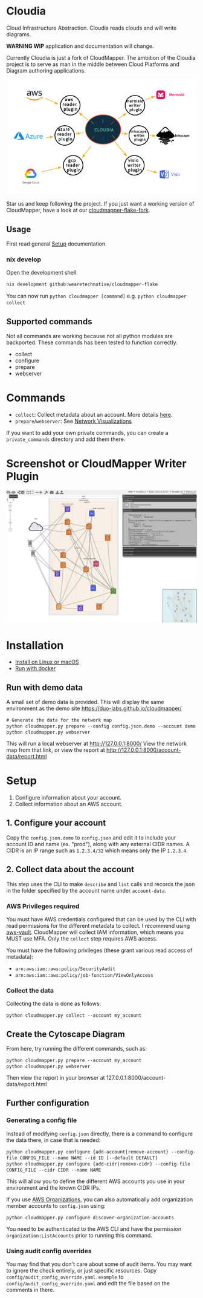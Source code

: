 # Cloudia

Cloud Infrastructure Abstraction. Cloudia reads clouds and will write diagrams.

**WARNING WIP** application and documentation will change.

Currently Cloudia is just a fork of CloudMapper. The ambition of the Cloudia
project is to serve as man in the middle between Cloud Platforms and Diagram
authoring applications.

![](docs/images/concept-intro.png)

Star us and keep following the project. If you just want a working version of
CloudMapper, have a look at our [cloudmapper-flake-fork](https://github.com/wearetechnative/cloudmapper-flake).

## Usage

First read general [Setup](#setup) documentation.

### nix develop

Open the development shell.

```bash
nix development github:wearetechnative/cloudmapper-flake
```

You can now run `python cloudmapper [command]` e.g. `python cloudmapper collect`

## Supported commands

Not all commands are working because not all python modules are backported.
These commands has been tested to function correctly.

- collect
- configure
- prepare
- webserver

# Commands

- `collect`: Collect metadata about an account. More details [here](https://summitroute.com/blog/2018/06/05/cloudmapper_collect/).
- `prepare`/`webserver`: See [Network Visualizations](docs/network_visualizations.md)

If you want to add your own private commands, you can create a `private_commands` directory and add them there.

# Screenshot or CloudMapper Writer Plugin

![](docs/cloudmapper/images/ideal_layout.png)

# Installation

- [Install on Linux or macOS](docs/install.md)
- [Run with docker](docs/docker.md)

## Run with demo data

A small set of demo data is provided.  This will display the same environment as the demo site https://duo-labs.github.io/cloudmapper/ 

```
# Generate the data for the network map
python cloudmapper.py prepare --config config.json.demo --account demo
python cloudmapper.py webserver
```

This will run a local webserver at http://127.0.0.1:8000/
View the network map from that link, or view the report at http://127.0.0.1:8000/account-data/report.html

# Setup

1. Configure information about your account.
2. Collect information about an AWS account.

## 1. Configure your account

Copy the `config.json.demo` to `config.json` and edit it to include your account ID and name (ex. "prod"), along with any external CIDR names. A CIDR is an IP range such as `1.2.3.4/32` which means only the IP `1.2.3.4`.

## 2. Collect data about the account

This step uses the CLI to make `describe` and `list` calls and records the json in the folder specified by the account name under `account-data`.

### AWS Privileges required

You must have AWS credentials configured that can be used by the CLI with read permissions for the different metadata to collect.  I recommend using [aws-vault](https://github.com/99designs/aws-vault).  CloudMapper will collect IAM information, which means you MUST use MFA.  Only the `collect` step requires AWS access.

You must have the following privileges (these grant various read access of metadata):

- `arn:aws:iam::aws:policy/SecurityAudit`
- `arn:aws:iam::aws:policy/job-function/ViewOnlyAccess`

### Collect the data

Collecting the data is done as follows:

```
python cloudmapper.py collect --account my_account
```

## Create the Cytoscape Diagram 
From here, try running the different commands, such as:

```
python cloudmapper.py prepare --account my_account
python cloudmapper.py webserver
```

Then view the report in your browser at 127.0.0.1:8000/account-data/report.html

## Further configuration

### Generating a config file
Instead of modifying `config.json` directly, there is a command to configure the data there, in case that is needed:

```
python cloudmapper.py configure {add-account|remove-account} --config-file CONFIG_FILE --name NAME --id ID [--default DEFAULT]
python cloudmapper.py configure {add-cidr|remove-cidr} --config-file CONFIG_FILE --cidr CIDR --name NAME
```

This will allow you to define the different AWS accounts you use in your environment and the known CIDR IPs.

If you use [AWS Organizations](https://aws.amazon.com/organizations/), you can also automatically add organization member accounts to `config.json` using:

```
python cloudmapper.py configure discover-organization-accounts
```

You need to be authenticated to the AWS CLI and have the permission `organization:ListAccounts` prior to running this command.

### Using audit config overrides
You may find that you don't care about some of audit items. You may want to ignore the check entirely, or just specific resources.  Copy `config/audit_config_override.yaml.example` to `config/audit_config_override.yaml` and edit the file based on the comments in there.
